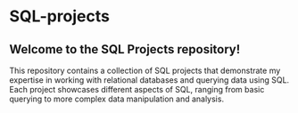 # SQL-projects

## Welcome to the SQL Projects repository! 

This repository contains a collection of SQL projects that demonstrate my expertise in working with relational databases and querying data using SQL. Each project showcases different aspects of SQL, ranging from basic querying to more complex data manipulation and analysis.

